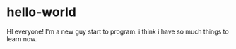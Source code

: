 # hello-world
HI everyone!
I'm a new guy start to program. i think i have so much things to learn now.
